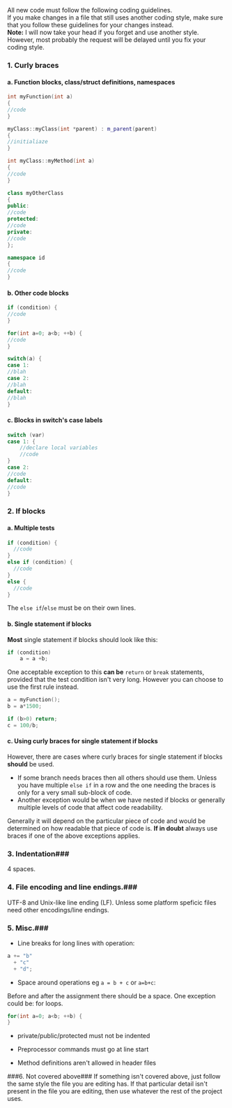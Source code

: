All new code must follow the following coding guidelines.  
If you make changes in a file that still uses another coding style, make sure that you follow these guidelines for your changes instead.  
**Note:** I will now take your head if you forget and use another style. However, most probably the request will be delayed until you fix your coding style.

### 1. Curly braces ###
#### a. Function blocks, class/struct definitions, namespaces ####
```c++
int myFunction(int a)
{
//code
}

myClass::myClass(int *parent) : m_parent(parent)
{
//initialiaze
}

int myClass::myMethod(int a)
{
//code
}

class myOtherClass
{
public:
//code
protected:
//code
private:
//code
};

namespace id
{
//code
}
```

#### b. Other code blocks ####
```c++
if (condition) {
//code
}

for(int a=0; a<b; ++b) {
//code
}

switch(a) {
case 1:
//blah
case 2:
//blah
default:
//blah
}
```

#### c. Blocks in switch's case labels ####
```c++
switch (var)
case 1: {
    //declare local variables
    //code
}
case 2:
//code
default:
//code
}
```

### 2. If blocks ###
#### a. Multiple tests ####
```c++
if (condition) {
  //code
}
else if (condition) {
  //code
}
else {
  //code
}
```
The `else if`/`else` must be on their own lines.

#### b. Single statement if blocks ####
**Most** single statement if blocks should look like this:
```c++
if (condition)
    a = a +b;
```

One acceptable exception to this **can be** `return` or `break` statements, provided that the test condition isn't very long. However you can choose to use the first rule instead.
```c++
a = myFunction();
b = a*1500;

if (b>0) return;
c = 100/b;
```

#### c. Using curly braces for single statement if blocks ####

However, there are cases where curly braces for single statement if blocks **should** be used.
* If some branch needs braces then all others should use them. Unless you have multiple `else if` in a row and the one needing the braces is only for a very small sub-block of code.
* Another exception would be when we have nested if blocks or generally multiple levels of code that affect code readability.

Generally it will depend on the particular piece of code and would be determined on how readable that piece of code is. **If in doubt** always use braces if one of the above exceptions applies.

### 3. Indentation###
4 spaces.

### 4. File encoding and line endings.###

UTF-8 and Unix-like line ending (LF). Unless some platform speficic files need other encodings/line endings.

### 5. Misc.###

* Line breaks for long lines with operation:

```c++
a += "b"
  + "c"
  + "d";
```

* Space around operations eg `a = b + c` or `a=b+c`:

Before and after the assignment there should be a space. One exception could be: for loops.
```c++
for(int a=0; a<b; ++b) {
}
```

* private/public/protected must not be indented

* Preprocessor commands must go at line start

* Method definitions aren't allowed in header files

###6. Not covered above###
If something isn't covered above, just follow the same style the file you are editing has. If that particular detail isn't present in the file you are editing, then use whatever the rest of the project uses.